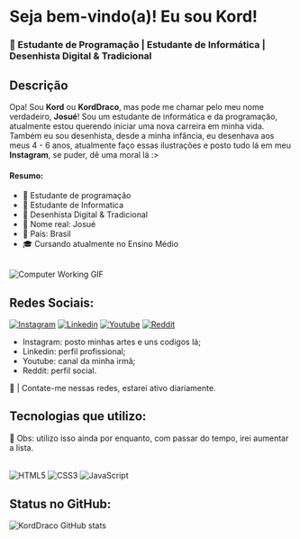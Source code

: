 # Seja bem-vindo(a)! Eu sou Kord! <img src="https://user-images.githubusercontent.com/18350557/176309783-0785949b-9127-417c-8b55-ab5a4333674e.gif" alt="" style="max-width: 100%; display: inline-block;" data-target="animated-image.originalImage">

### 📌 Estudante de Programação | Estudante de Informática | Desenhista Digital & Tradicional

## Descrição

Opa! Sou <b>Kord</b> ou <b>KordDraco</b>, mas pode me chamar pelo meu nome verdadeiro, <b>Josué</b>! Sou um estudante de informática e da programação, atualmente estou querendo iniciar uma nova carreira em minha vida. Também eu sou desenhista, desde a minha infância, eu desenhava aos meus 4 - 6 anos, atualmente faço essas ilustrações e posto tudo lá em meu <b>Instagram</b>, se puder, dê uma moral lá :>

#### Resumo:

- 🔮 Estudante de programação
- 🤖 Estudante de Informatica
- 🎨 Desenhista Digital & Tradicional
- 🫡 Nome real: Josué
- 📍 País: Brasil
- 🎓 Cursando atualmente no Ensino Médio

<br>
<img src="https://media0.giphy.com/media/v1.Y2lkPTc5MGI3NjExcXE0bG9oYWlkejg5cGF5eXB6bmllYnB2ZmhsM2xrc21tMW94ZWo4aCZlcD12MV9pbnRlcm5hbF9naWZfYnlfaWQmY3Q9Zw/5Zesu5VPNGJlm/200.gif" alt="Computer Working GIF">

## Redes Sociais:

[![Instagram](https://img.shields.io/badge/Instagram-E4405F?style=for-the-badge&logo=instagram&logoColor=white)](https://www.instagram.com/kord.draco/)
[![Linkedin](https://img.shields.io/badge/LinkedIn-0077B5?style=for-the-badge&logo=linkedin&logoColor=white)](https://www.linkedin.com/in/josu%C3%A9dossantos/)
[![Youtube](https://img.shields.io/badge/YouTube-FF0000?style=for-the-badge&logo=youtube&logoColor=white)](https://www.youtube.com/@M4ybe2/)
[![Reddit](https://img.shields.io/badge/Reddit-FF4500?style=for-the-badge&logo=reddit&logoColor=white)](https://www.reddit.com/user/KordDraco/)

- Instagram: posto minhas artes e uns codigos lá;
- Linkedin: perfil profissional;
- Youtube: canal da minha irmâ;
- Reddit: perfil social.

👻 | Contate-me nessas redes, estarei ativo diariamente.

## Tecnologias que utilizo:

🔭 Obs: utilizo isso ainda por enquanto, com passar do tempo, irei aumentar a lista.

<div style="display: inline_block"><br/>
    <img align="center" alt="HTML5" src="https://img.shields.io/badge/HTML5-E34F26?style=for-the-badge&logo=html5&logoColor=white">
    <img align="center" alt="CSS3" src="https://img.shields.io/badge/CSS3-1572B6?style=for-the-badge&logo=css3&logoColor=white">
    <img align="center" alt="JavaScript" src="https://img.shields.io/badge/JavaScript-F7DF1E?style=for-the-badge&logo=javascript&logoColor=black">    
</div>

## Status no GitHub:

![KordDraco GitHub stats](https://github-readme-stats.vercel.app/api?username=KordDraco&show_icons=true&theme=dracula)
